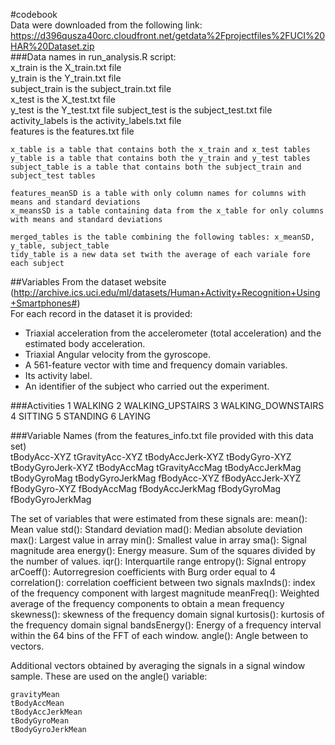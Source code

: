 #codebook  
Data were downloaded from the following link: https://d396qusza40orc.cloudfront.net/getdata%2Fprojectfiles%2FUCI%20HAR%20Dataset.zip  
  ###Data names in run_analysis.R script:  
    x_train is the X_train.txt file  
    y_train is the Y_train.txt file  
    subject_train is the subject_train.txt file  
    x_test is the X_test.txt file  
    y_test is the Y_test.txt file 
    subject_test is the subject_test.txt file    
    activity_labels is the activity_labels.txt file  
    features is the features.txt file  
     
    x_table is a table that contains both the x_train and x_test tables  
    y_table is a table that contains both the y_train and y_test tables  
    subject_table is a table that contains both the subject_train and subject_test tables  
     
    features_meanSD is a table with only column names for columns with means and standard deviations  
    x_meansSD is a table containing data from the x_table for only columns with means and standard deviations    
      
    merged_tables is the table combining the following tables: x_meanSD, y_table, subject_table  
    tidy_table is a new data set twith the average of each variale fore each subject  

##Variables
From the dataset website (http://archive.ics.uci.edu/ml/datasets/Human+Activity+Recognition+Using+Smartphones#)  
For each record in the dataset it is provided: 
  - Triaxial acceleration from the accelerometer (total acceleration) and the estimated body acceleration. 
  - Triaxial Angular velocity from the gyroscope. 
  - A 561-feature vector with time and frequency domain variables. 
  - Its activity label. 
  - An identifier of the subject who carried out the experiment.
  
  ###Activities
    1 WALKING
    2 WALKING_UPSTAIRS
    3 WALKING_DOWNSTAIRS
    4 SITTING
    5 STANDING
    6 LAYING


  ###Variable Names
  (from the features_info.txt file provided with this data set)     
    tBodyAcc-XYZ
    tGravityAcc-XYZ
    tBodyAccJerk-XYZ
    tBodyGyro-XYZ
    tBodyGyroJerk-XYZ
    tBodyAccMag
    tGravityAccMag
    tBodyAccJerkMag
    tBodyGyroMag
    tBodyGyroJerkMag
    fBodyAcc-XYZ
    fBodyAccJerk-XYZ
    fBodyGyro-XYZ
    fBodyAccMag
    fBodyAccJerkMag
    fBodyGyroMag
    fBodyGyroJerkMag

The set of variables that were estimated from these signals are: 
    mean(): Mean value
    std(): Standard deviation
    mad(): Median absolute deviation 
    max(): Largest value in array
    min(): Smallest value in array
    sma(): Signal magnitude area
    energy(): Energy measure. Sum of the squares divided by the number of values. 
    iqr(): Interquartile range 
    entropy(): Signal entropy
    arCoeff(): Autorregresion coefficients with Burg order equal to 4
    correlation(): correlation coefficient between two signals
    maxInds(): index of the frequency component with largest magnitude
    meanFreq(): Weighted average of the frequency components to obtain a mean frequency
    skewness(): skewness of the frequency domain signal 
    kurtosis(): kurtosis of the frequency domain signal 
    bandsEnergy(): Energy of a frequency interval within the 64 bins of the FFT of each window.
    angle(): Angle between to vectors.  

  Additional vectors obtained by averaging the signals in a signal window sample. These are used on the angle() variable:

    gravityMean
    tBodyAccMean
    tBodyAccJerkMean
    tBodyGyroMean
    tBodyGyroJerkMean  


